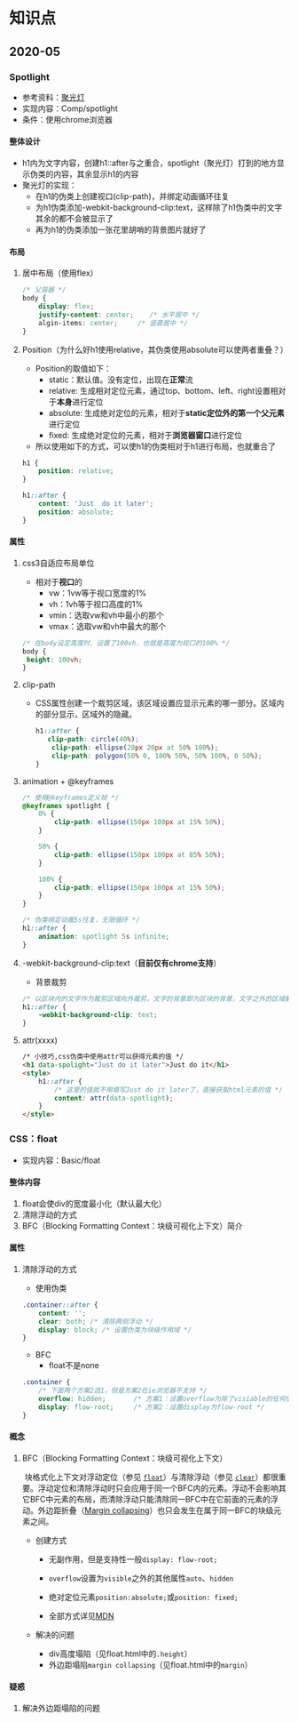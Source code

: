# 知识点

## 2020-05

### Spotlight
- 参考资料：[聚光灯](https://www.bilibili.com/video/BV16E411N7Ru "spotlight")
 - 实现内容：Comp/spotlight
 - 条件：使用chrome浏览器

#### 整体设计

- h1内为文字内容，创建h1::after与之重合，spotlight（聚光灯）打到的地方显示伪类的内容，其余显示h1的内容
- 聚光灯的实现：
  - 在h1的伪类上创建视口(clip-path)，并绑定动画循环往复
  - 为h1伪类添加-webkit-background-clip:text，这样除了h1伪类中的文字其余的都不会被显示了
  - 再为h1的伪类添加一张花里胡哨的背景图片就好了

#### 布局

1. 居中布局（使用flex）

   ```css
   /* 父容器 */
   body {
       display: flex;
       justify-content: center;    /* 水平居中 */
       algin-items: center;		/* 竖直居中 */    
   }
   ```

2. Position（为什么好h1使用relative，其伪类使用absolute可以使两者重叠？）
   
   - Position的取值如下：
     - static：默认值。没有定位，出现在**正常**流
     - relative: 生成相对定位元素，通过top、bottom、left、right设置相对于**本身**进行定位
     - absolute: 生成绝对定位的元素，相对于**static定位外的第一个父元素**进行定位
     - fixed: 生成绝对定位的元素，相对于**浏览器窗口**进行定位
   - 所以使用如下的方式，可以使h1的伪类相对于h1进行布局，也就重合了
   
   ```css
   h1 {
       position: relative;
   }
   
   h1::after {
       content: 'Just  do it later';
       position: absolute;
   }
   ```
   



#### 属性

1. css3自适应布局单位

   - 相对于**视口**的
     - vw：1vw等于视口宽度的1%
     - vh：1vh等于视口高度的1%
     - vmin：选取vw和vh中最小的那个
     - vmax：选取vw和vh中最大的那个

   ```css
   /* 在body设定高度时，设置了100vh，也就是高度为视口的100% */
   body {
   	height: 100vh;
   }
   ```

2. clip-path
   
   - CSS属性创建一个裁剪区域，该区域设置应显示元素的哪一部分。区域内的部分显示，区域外的隐藏。
   
     ```css
     h1::after {
     	clip-path: circle(40%);
         clip-path: ellipse(20px 20px at 50% 100%);
         clip-path: polygon(50% 0, 100% 50%, 50% 100%, 0 50%);    
     }
     
     ```

3. animation + @keyframes

   ```css
   /* 使用@keyframes定义帧 */
   @keyframes spotlight {
       0% {
           clip-path: ellipse(150px 100px at 15% 50%);
       }
   
       50% {
           clip-path: ellipse(150px 100px at 85% 50%);
       }
   
       100% {
           clip-path: ellipse(150px 100px at 15% 50%);
       }
   }
   ```

   ```css
   /* 伪类绑定动画5s往复，无限循环 */
   h1::after {
       animation: spotlight 5s infinite;
   }
   ```

4. -webkit-background-clip:text（**目前仅有chrome支持**）

   - 背景裁剪

   ```css
   /* 以区块内的文字作为裁剪区域向外裁剪，文字的背景即为区块的背景，文字之外的区域都将被裁剪掉 */
   h1::after {
       -webkit-background-clip: text;
   }
   ```

5. attr(xxxx)

   ```html
   /* 小技巧,css伪类中使用attr可以获得元素的值 */
   <h1 data-spolight="Just do it later">Just do it</h1>
   <style>
       h1::after {
           /* 这里的值就不用填写Just do it later了，直接获取html元素的值 */
           content: attr(data-spotlight);
       }
   </style>
   ```

### CSS：float

- 实现内容：Basic/float

#### 整体内容

1. float会使div的宽度最小化（默认最大化）
2. 清除浮动的方式
3. BFC（Blocking Formatting Context：块级可视化上下文）简介

#### 属性

1. 清除浮动的方式

   - 使用伪类

   ```css
   .container::after {
       content: '';
       clear: both;	/* 清除两侧浮动 */
       display: block; /* 设置伪类为块级作用域 */
   }
   ```

   - BFC
     - float不是none

   ```css
   .container {
       /* 下面两个方案2选1，但是方案2在ie浏览器不支持 */
       overflow: hidden;       /* 方案1：设置overflow为除了visiable的任何值 */
       display: flow-root;     /* 方案2：设置display为flow-root */
   }
   ```

#### 概念

1. BFC（Blocking Formatting Context：块级可视化上下文）

   ​		块格式化上下文对浮动定位（参见 [`float`](https://developer.mozilla.org/zh-CN/docs/Web/CSS/float)）与清除浮动（参见 [`clear`](https://developer.mozilla.org/zh-CN/docs/Web/CSS/clear)）都很重要。浮动定位和清除浮动时只会应用于同一个BFC内的元素。浮动不会影响其它BFC中元素的布局，而清除浮动只能清除同一BFC中在它前面的元素的浮动。外边距折叠（[Margin collapsing](https://developer.mozilla.org/en-US/docs/Web/CSS/CSS_Box_Model/Mastering_margin_collapsing)）也只会发生在属于同一BFC的块级元素之间。

   - 创建方式

     - 无副作用，但是支持性一般```display: flow-root;```
     - ```overflow```设置为`visible`之外的其他属性`auto`、`hidden`
     - 绝对定位元素```position:absolute;```或```position: fixed;```

     - 全部方式详见[MDN](https://developer.mozilla.org/zh-CN/docs/Web/Guide/CSS/Block_formatting_context)

   - 解决的问题

     - div高度塌陷（见float.html中的`.height`）
     - 外边距塌陷`margin collapsing`（见float.html中的`margin`）

#### 疑惑

1. 解决外边距塌陷的问题



